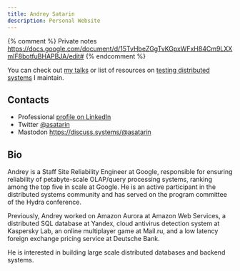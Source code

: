```yaml
---
title: Andrey Satarin
description: Personal Website
---
```


{% comment %}
Private notes https://docs.google.com/document/d/15TvHbeZGgTvKGpxWFxH84Cm9LXXmIF8botfuBHAPBJA/edit#
{% endcomment %}

You can check out [my talks](/talks) or list of resources on [testing distributed systems](/testing-distributed-systems)
I maintain.

## Contacts

* Professional [profile on LinkedIn](https://www.linkedin.com/in/asatarin/)
* Twitter [@asatarin](https://twitter.com/asatarin)
* Mastodon <a rel="me" href="https://discuss.systems/@asatarin">https://discuss.systems/@asatarin</a>

## Bio

Andrey is a Staff Site Reliability Engineer at Google, responsible for ensuring reliability of petabyte-scale
OLAP/query processing systems, ranking among the top five in scale at Google.
He is an active participant in the distributed systems community and has served on the program
committee of the Hydra conference.

Previously, Andrey worked on Amazon Aurora at Amazon Web Services, a distributed
SQL database at Yandex, cloud antivirus detection system at Kaspersky Lab,
an online multiplayer game at Mail.ru, and a low latency foreign exchange pricing service at Deutsche Bank.

He is interested in building large scale distributed databases and backend systems.
